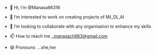 - 👋 Hi, I’m @Manasa66316
- 👀 I’m interested to work on creating projects of ML,DL,AI

- 💞️ I’m looking to collaborate with any organisation to enhance my skills
- 📫 How to reach me ..manasach663@gmail.com
- 😄 Pronouns: ...she,her

<!---
Manasa66316/Manasa66316 is a ✨ special ✨ repository because its `README.md` (this file) appears on your GitHub profile.
You can click the Preview link to take a look at your changes.
--->
